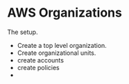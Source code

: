 # AWS Organizations

The setup.

 - Create a top level organization.
 - Create organizational units.
 - create accounts
 - create policies
 - 